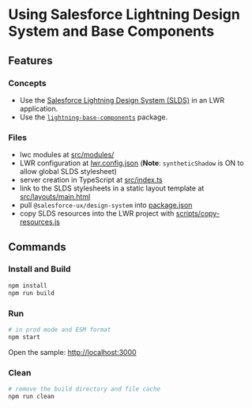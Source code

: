 # Using Salesforce Lightning Design System and Base Components

## Features

### Concepts

- Use the [Salesforce Lightning Design System (SLDS)](https://www.lightningdesignsystem.com/getting-started/) in an LWR application.
- Use the [`lightning-base-components`](https://github.com/salesforce/lightning-base-components) package.

### Files

- lwc modules at [src/modules/](./src/modules)
- LWR configuration at [lwr.config.json](./lwr.config.json) (**Note**: `syntheticShadow` is ON to allow global SLDS stylesheet)
- server creation in TypeScript at [src/index.ts](./src/index.ts)
- link to the SLDS stylesheets in a static layout template at [src/layouts/main.html](./src/layouts/main.html)
- pull `@salesforce-ux/design-system` into [package.json](./package.json)
- copy SLDS resources into the LWR project with [scripts/copy-resources.js](./scripts/copy-resources.js)

## Commands

### Install and Build

```bash
npm install
npm run build
```

### Run

```bash
# in prod mode and ESM format
npm start
```
Open the sample: [http://localhost:3000](http://localhost:3000)

### Clean

```bash
# remove the build directory and file cache
npm run clean
```